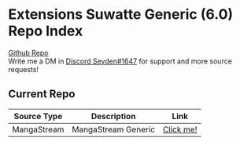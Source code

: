# Extensions Suwatte Generic (6.0) Repo Index

[Github Repo](https://github.com/Seyden/extensions-suwatte-generic-6.0)
<br>
Write me a DM in [Discord Seyden#1647](https://discordapp.com/users/197818400196657152) for support and more source requests!

## Current Repo

| Source Type | Description |          Link |
| ---        |    ----   |         --- |
| MangaStream      | MangaStream Generic      | [Click me!](https://seyden.github.io/extensions-suwatte-generic-6.0/mangastream/)    |